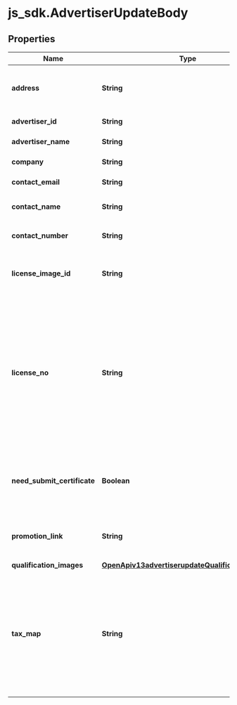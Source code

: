 # js_sdk.AdvertiserUpdateBody

## Properties
Name | Type | Description | Notes
------------ | ------------- | ------------- | -------------
**address** | **String** | Business address that is shown on receipts | [optional] 
**advertiser_id** | **String** | Ad account ID | [required] 
**advertiser_name** | **String** | Ad account name | [optional] 
**company** | **String** | Company name | [optional] 
**contact_email** | **String** | Contact email | [optional] 
**contact_name** | **String** | Name of the contact person | [optional] 
**contact_number** | **String** | Contact phone number | [optional] 
**license_image_id** | **String** | Image ID (&#x60;image_id&#x60;) of the business license | [optional] 
**license_no** | **String** | Business license number. This is required for ad accounts that are registered in the Chinese mainland, Hong Kong, or in countries Brazil and Mexico | [optional] 
**need_submit_certificate** | **Boolean** | Whether you want to submit the new certificate images for review | [optional] 
**promotion_link** | **String** | Promotion link. Length cannot exceed 255 characters | [optional] 
**qualification_images** | [**OpenApiv13advertiserupdateQualificationImages**](OpenApiv13advertiserupdateQualificationImages.md) |  | [optional] 
**tax_map** | **String** | Billing and invoicing tax number. Different countries use different tax number fields. France uses &#x60;vat&#x60;, and Brazil uses &#x60;tax_id&#x60; | [optional] 
